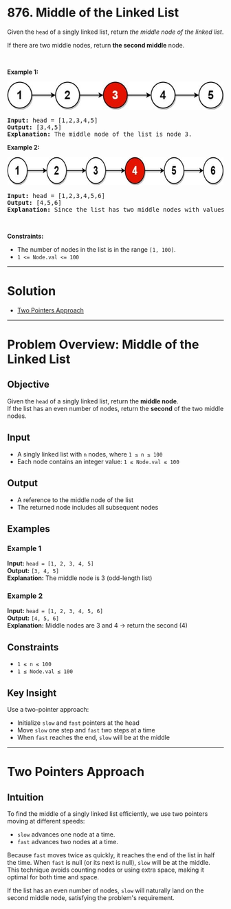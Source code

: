 # 876. Middle of the Linked List

<p>Given the <code>head</code> of a singly linked list, return <em>the middle node of the linked list</em>.</p>

<p>If there are two middle nodes, return <strong>the second middle</strong> node.</p>

<p>&nbsp;</p>
<p><strong class="example">Example 1:</strong></p>
<img alt="" style="width: 544px; height: 65px;" src="img/876-1.jpg">
<pre><strong>Input:</strong> head = [1,2,3,4,5]
<strong>Output:</strong> [3,4,5]
<strong>Explanation:</strong> The middle node of the list is node 3.
</pre>

<p><strong class="example">Example 2:</strong></p>
<img alt="" style="width: 664px; height: 65px;" src="img/876-2.jpg">
<pre><strong>Input:</strong> head = [1,2,3,4,5,6]
<strong>Output:</strong> [4,5,6]
<strong>Explanation:</strong> Since the list has two middle nodes with values 3 and 4, we return the second one.
</pre>

<p>&nbsp;</p>
<p><strong>Constraints:</strong></p>

<ul>
  <li>The number of nodes in the list is in the range <code>[1, 100]</code>.</li>
  <li><code>1 &lt;= Node.val &lt;= 100</code></li>
</ul>

---

# Solution

- [Two Pointers Approach](#two-pointers-approach)

---


# Problem Overview: Middle of the Linked List

## Objective
Given the `head` of a singly linked list, return the **middle node**.  
If the list has an even number of nodes, return the **second** of the two middle nodes.

## Input
- A singly linked list with `n` nodes, where `1 ≤ n ≤ 100`
- Each node contains an integer value: `1 ≤ Node.val ≤ 100`

## Output
- A reference to the middle node of the list
- The returned node includes all subsequent nodes

## Examples

### Example 1
**Input:** `head = [1, 2, 3, 4, 5]`  
**Output:** `[3, 4, 5]`  
**Explanation:** The middle node is 3 (odd-length list)

### Example 2
**Input:** `head = [1, 2, 3, 4, 5, 6]`  
**Output:** `[4, 5, 6]`  
**Explanation:** Middle nodes are 3 and 4 → return the second (4)

## Constraints
- `1 ≤ n ≤ 100`
- `1 ≤ Node.val ≤ 100`

## Key Insight
Use a two-pointer approach:
- Initialize `slow` and `fast` pointers at the head
- Move `slow` one step and `fast` two steps at a time
- When `fast` reaches the end, `slow` will be at the middle

---

# Two Pointers Approach

## Intuition

To find the middle of a singly linked list efficiently, we use two pointers moving at different speeds:

- `slow` advances one node at a time.
- `fast` advances two nodes at a time.

Because `fast` moves twice as quickly, it reaches the end of the list in half the time. When `fast` is null (or its next is null), `slow` will be at the middle.  
This technique avoids counting nodes or using extra space, making it optimal for both time and space.

If the list has an even number of nodes, `slow` will naturally land on the second middle node, satisfying the problem's requirement.

